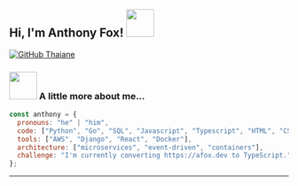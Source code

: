 <h2> Hi, I'm Anthony Fox! <img src="https://media0.giphy.com/media/kD0SmLCJUfovtlYFgp/giphy.gif?cid=ecf05e47as2xtzxj0urwcwhhbb10dowzxuqnmx2y8thxr83l&rid=giphy.gif&ct=s" width="50"></h2>

[![GitHub Thaiane](https://img.shields.io/github/followers/wtfox?label=follow&style=social)](https://github.com/wtfox)

### <img src="https://media1.giphy.com/media/db57TJ1xZ7hGrGAuaX/giphy.gif?cid=ecf05e47n8lbpudpuv8ibddh6p53ydu2avn6dnom7yxwrjcy&rid=giphy.gif&ct=s" width="50"> A little more about me...

```javascript
const anthony = {
  pronouns: "he" | "him",
  code: ["Python", "Go", "SQL", "Javascript", "Typescript", "HTML", "CSS"],
  tools: ["AWS", "Django", "React", "Docker"],
  architecture: ["microservices", "event-driven", "containers"],
  challenge: "I'm currently converting https://afox.dev to TypeScript.",
};
```

---
